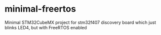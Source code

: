 # minimal-freertos
Minimal STM32CubeMX project for stm32f407 discovery board which just blinks LED4, but with FreeRTOS enabled
